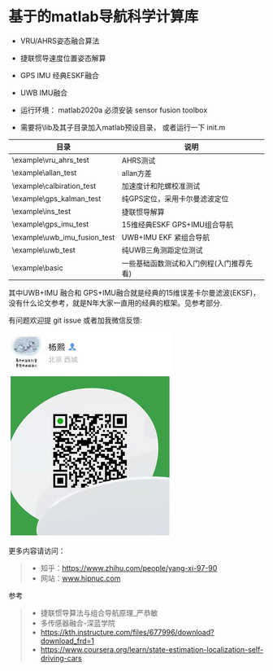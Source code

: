 # 基于的matlab导航科学计算库



* VRU/AHRS姿态融合算法

* 捷联惯导速度位置姿态解算

* GPS IMU 经典ESKF融合

* UWB IMU融合






* 运行环境： matlab2020a 必须安装 sensor fusion toolbox

* 需要将\lib及其子目录加入matlab预设目录， 或者运行一下 init.m

| 目录                         | 说明                                     |
| ---------------------------- | ---------------------------------------- |
| \example\vru_ahrs_test       | AHRS测试                                 |
| \example\allan_test          | allan方差                                |
| \example\calbiration_test    | 加速度计和陀螺校准测试                   |
| \example\gps_kalman_test     | 纯GPS定位，采用卡尔曼滤波定位            |
| \example\ins_test            | 捷联惯导解算                             |
| \example\gps_imu_test        | 15维经典ESKF GPS+IMU组合导航             |
| \example\uwb_imu_fusion_test | UWB+IMU EKF 紧组合导航                   |
| \example\uwb_test            | 纯UWB三角测距定位测试                    |
| \example\basic               | 一些基础函数测试和入门例程(入门推荐先看) |



其中UWB+IMU 融合和 GPS+IMU融合就是经典的15维误差卡尔曼滤波(EKSF)，没有什么论文参考，就是N年大家一直用的经典的框架。见参考部分.





有问题欢迎提 git issue 或者加我微信反馈:

![](img/wechat.png)

更多内容请访问：

> * 知乎：https://www.zhihu.com/people/yang-xi-97-90
> * 网站：www.hipnuc.com



参考
> * 捷联惯导算法与组合导航原理_严恭敏
> * 多传感器融合-深蓝学院
> * https://kth.instructure.com/files/677996/download?download_frd=1
> * https://www.coursera.org/learn/state-estimation-localization-self-driving-cars

